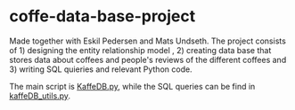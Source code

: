 # coffe-data-base-project
Made together with Eskil Pedersen and Mats Undseth. The project consists of 1) designing the entity relationship model , 2) creating data base that stores data about coffees and people's reviews of the different coffees and 3) writing SQL quieries and relevant Python code.

The main script is [KaffeDB.py](https://github.com/aslakvengbo/coffee-data-base-project/blob/main/KaffeDB.py), while the SQL queries can be find in [kaffeDB_utils.py](https://github.com/aslakvengbo/coffee-data-base-project/blob/main/KaffeDB_utils.py).
